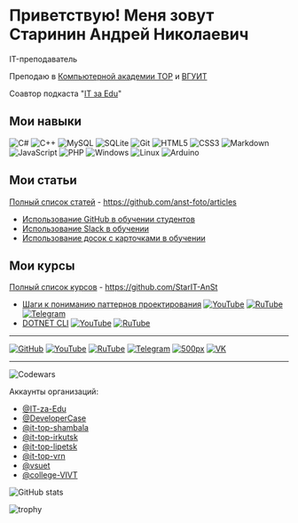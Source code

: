 # Приветствую! Меня зовут Старинин Андрей Николаевич

IT-преподаватель

Преподаю в [Компьютерной академии TOP](https://top-academy.ru/) и [ВГУИТ](https://vsuet.ru)

Соавтор подкаста "[IT за Edu](https://github.com/IT-za-Edu)"

## Мои навыки 
![C#](https://img.shields.io/badge/c%23-%23239120.svg?style=for-the-badge&logo=c-sharp&logoColor=white) ![C++](https://img.shields.io/badge/c++-%2300599C.svg?style=for-the-badge&logo=c%2B%2B&logoColor=white) ![MySQL](https://img.shields.io/badge/mysql-%2300f.svg?style=for-the-badge&logo=mysql&logoColor=white) ![SQLite](https://img.shields.io/badge/sqlite-%2307405e.svg?style=for-the-badge&logo=sqlite&logoColor=white) ![Git](https://img.shields.io/badge/git-%23F05033.svg?style=for-the-badge&logo=git&logoColor=white) ![HTML5](https://img.shields.io/badge/html5-%23E34F26.svg?style=for-the-badge&logo=html5&logoColor=white) ![CSS3](https://img.shields.io/badge/css3-%231572B6.svg?style=for-the-badge&logo=css3&logoColor=white) ![Markdown](https://img.shields.io/badge/markdown-%23000000.svg?style=for-the-badge&logo=markdown&logoColor=white) ![JavaScript](https://img.shields.io/badge/javascript-%23323330.svg?style=for-the-badge&logo=javascript&logoColor=%23F7DF1E) ![PHP](https://img.shields.io/badge/php-%23777BB4.svg?style=for-the-badge&logo=php&logoColor=white) ![Windows](https://img.shields.io/badge/Windows-0078D6?style=for-the-badge&logo=windows&logoColor=white) ![Linux](https://img.shields.io/badge/Linux-FCC624?style=for-the-badge&logo=linux&logoColor=black) ![Arduino](https://img.shields.io/badge/-Arduino-00979D?style=for-the-badge&logo=Arduino&logoColor=white)

## Мои статьи
[Полный список статей](https://github.com/anst-foto/articles) - https://github.com/anst-foto/articles

- [Использование GitHub в обучении студентов](https://github.com/anst-foto/articles/blob/main/education/using_github_for_student_education.md)
- [Использование Slack в обучении](https://github.com/anst-foto/articles/blob/main/education/using_slack_for_student_education.md)
- [Использование досок с карточками в обучении](https://github.com/anst-foto/articles/blob/main/education/using_taskboard_for_student_education.md)

## Мои курсы
[Полный список курсов](https://github.com/StarIT-AnSt) - https://github.com/StarIT-AnSt

- [Шаги к пониманию паттернов проектирования](https://github.com/StarIT-AnSt)
[![YouTube](https://img.shields.io/badge/YouTube-%23FF0000.svg?style=for-the-badge&logo=YouTube&logoColor=white)](https://youtube.com/playlist?list=PLBXnHSmq7po9L_TWWSfwIefSdwjXkCihC) [![RuTube](https://img.shields.io/badge/RuTube-000000?style=for-the-badge&logo=rutube&logoColor=white)](https://rutube.ru/plst/84608) [![Telegram](https://img.shields.io/badge/Telegram-2CA5E0?style=for-the-badge&logo=telegram&logoColor=white)](https://t.me/+FzMD0OvI49FhZWFi)
- [DOTNET CLI](https://github.com/anst-foto/courses/blob/main/README.md#dotnet-cli)
[![YouTube](https://img.shields.io/badge/YouTube-%23FF0000.svg?style=for-the-badge&logo=YouTube&logoColor=white)](https://youtube.com/playlist?list=PLBXnHSmq7po9C7uYkKGqD9ypmpUsevUrp) [![RuTube](https://img.shields.io/badge/RuTube-000000?style=for-the-badge&logo=rutube&logoColor=white)](https://rutube.ru/plst/171544)

***

[![GitHub](https://img.shields.io/badge/github-%23121011.svg?style=for-the-badge&logo=github&logoColor=white)](https://github.com/anst-foto) [![YouTube](https://img.shields.io/badge/YouTube-%23FF0000?style=for-the-badge&logo=YouTube&logoColor=white)](https://www.youtube.com/channel/UC1NBQ7IKptpWo-YLLJkXZlQ) [![RuTube](https://img.shields.io/badge/RuTube-000000?style=for-the-badge&logo=rutube&logoColor=white)](https://rutube.ru/channel/24206369/) [![Telegram](https://img.shields.io/badge/Telegram-2CA5E0?style=for-the-badge&logo=telegram&logoColor=white)](https://t.me/anst_foto) [![500px](https://img.shields.io/badge/500px-000?style=for-the-badge&logo=500px&logoColor=white)](https://500px.com/p/andreystarinin) [![VK](https://img.shields.io/badge/VK-0077ff?style=for-the-badge&logo=vk&logoColor=white)](https://vk.com/anst.foto)  

***

![Codewars](https://www.codewars.com/users/anst-foto/badges/small)

Аккаунты организаций:

- [@IT-za-Edu](https://github.com/IT-za-Edu)
- [@DeveloperCase](https://github.com/DeveloperCase)
- [@it-top-shambala](https://github.com/it-top-shambala)
- [@it-top-irkutsk](https://github.com/it-top-irkutsk)
- [@it-top-lipetsk](https://github.com/it-top-lipetsk)
- [@it-top-vrn](https://github.com/it-top-vrn)
- [@vsuet](https://github.com/vsuet)
- [@college-VIVT](https://github.com/college-VIVT)

![GitHub stats](https://github-readme-stats.vercel.app/api?username=anst-foto&show_icons=true)

![trophy](https://github-profile-trophy.vercel.app/?username=anst-foto)
